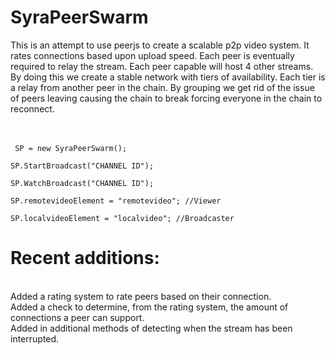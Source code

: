 <h1>SyraPeerSwarm</h1>
This is an attempt to use peerjs to create a scalable p2p video system. It rates connections based upon upload speed. Each peer is eventually required to relay the stream. Each peer capable will host 4 other streams. By doing this we create a stable network with tiers of availability. Each tier is a relay from another peer in the chain. By grouping we get rid of the issue of peers leaving causing the chain to break forcing everyone in the chain to reconnect.

<br/><br/>
<code>
SP = new SyraPeerSwarm();
</code><br/>
<code>
SP.StartBroadcast("CHANNEL ID");
</code><br/>
<code>
SP.WatchBroadcast("CHANNEL ID");
</code><br/>
<code>
SP.remotevideoElement = "remotevideo"; //Viewer
</code></br>
<code>
SP.localvideoElement = "localvideo"; //Broadcaster
</code>


<h1>Recent additions:</h1><br/>
Added a rating system to rate peers based on their connection.<br/>
Added a check to determine, from the rating system, the amount of connections a peer can support.<br/>
Added in additional methods of detecting when the stream has been interrupted.<br/>
